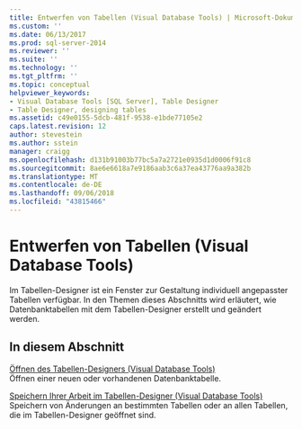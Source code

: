 ```yaml
---
title: Entwerfen von Tabellen (Visual Database Tools) | Microsoft-Dokumentation
ms.custom: ''
ms.date: 06/13/2017
ms.prod: sql-server-2014
ms.reviewer: ''
ms.suite: ''
ms.technology: ''
ms.tgt_pltfrm: ''
ms.topic: conceptual
helpviewer_keywords:
- Visual Database Tools [SQL Server], Table Designer
- Table Designer, designing tables
ms.assetid: c49e0155-5dcb-481f-9538-e1bde77105e2
caps.latest.revision: 12
author: stevestein
ms.author: sstein
manager: craigg
ms.openlocfilehash: d131b91003b77bc5a7a2721e0935d1d0006f91c8
ms.sourcegitcommit: 8ae6e6618a7e9186aab3c6a37ea43776aa9a382b
ms.translationtype: MT
ms.contentlocale: de-DE
ms.lasthandoff: 09/06/2018
ms.locfileid: "43815466"
---
```

# <a name="design-tables-visual-database-tools"></a>Entwerfen von Tabellen (Visual Database Tools)
  Im Tabellen-Designer ist ein Fenster zur Gestaltung individuell angepasster Tabellen verfügbar. In den Themen dieses Abschnitts wird erläutert, wie Datenbanktabellen mit dem Tabellen-Designer erstellt und geändert werden.  
  
## <a name="in-this-section"></a>In diesem Abschnitt  
 [Öffnen des Tabellen-Designers &#40;Visual Database Tools&#41;](visual-database-tools.md)  
 Öffnen einer neuen oder vorhandenen Datenbanktabelle.  
  
 [Speichern Ihrer Arbeit im Tabellen-Designer &#40;Visual Database Tools&#41;](../../database-engine/save-your-work-in-table-designer-visual-database-tools.md)  
 Speichern von Änderungen an bestimmten Tabellen oder an allen Tabellen, die im Tabellen-Designer geöffnet sind.  
  
  
